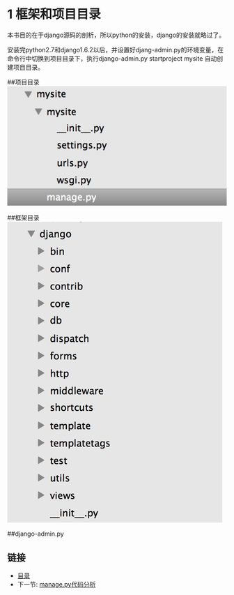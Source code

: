 # 1 框架和项目目录

本书目的在于django源码的剖析，所以python的安装，django的安装就略过了。

安装完python2.7和django1.6.2以后，并设置好djang-admin.py的环境变量，在命令行中切换到项目目录下，执行django-admin.py startproject mysite 自动创建项目目录。

##项目目录
![](images/01.00.png?raw=true)

##框架目录
![](images/01.01.png?raw=true)

##django-admin.py


## 链接
   * [目录](<list.md>)
   * 下一节: [manage.py代码分析](<01.1.md>)
